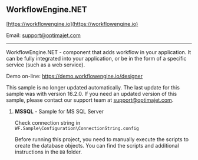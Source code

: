 ## WorkflowEngine.NET

[https://workflowengine.io](https://workflowengine.io)

Email: [support@optimajet.com](mailto:support@optimajet.com)

---

WorkflowEngine.NET - component that adds workflow in your application.
It can be fully integrated into your application, or be in the form of a specific service (such as a web service).

Demo on-line: https://demo.workflowengine.io/designer

This sample is no longer updated automatically. The last update for this sample was with version 16.2.0.
If you need an updated version of this sample, please contact our support team at support@optimajet.com.

1. **MSSQL** - Sample for MS SQL Server

   Check connection string in `WF.Sample\Configuration\ConnectionString.config`

   Before running this project, you need to manually execute the scripts to create the database objects.
   You can find the scripts and additional instructions in the `DB` folder.